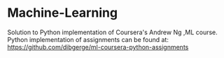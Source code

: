 # Machine-Learning
Solution to Python implementation of Coursera's Andrew Ng ,ML course.
Python implementation of assignments can be found at:
https://github.com/dibgerge/ml-coursera-python-assignments
